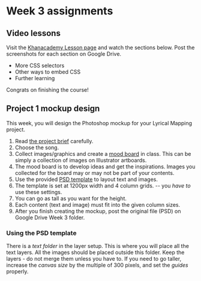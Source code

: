 # Week 3 assignments

## Video lessons
Visit the [Khanacademy Lesson page](https://www.khanacademy.org/computing/computer-programming/html-css) and watch the sections below. Post the screenshots for each section on Google Drive.

  - More CSS selectors
  - Other ways to embed CSS
  - Further learning
  
Congrats on finishing the course!

## Project 1 mockup design
This week, you will design the Photoshop mockup for your Lyrical Mapping project.

1. Read [the project brief](proj-lyrical-mapping.md) carefully.
1. Choose the song.
1. Collect images/graphics and create a [mood board](http://www.onextrapixel.com/2012/02/10/mood-boarding-methods-for-web-designers/) in class. This can be simply a collection of images on Illustrator artboards.
1. The mood board is to develop ideas and get the inspirations. Images you collected for the board may or may not be part of your contents.
1. Use the provided [PSD template](../../files/proj1-psd-mockup-template.psd) to layout text and images.
1. The template is set at 1200px width and 4 column grids. -- you *have to* use these settings.
1. You can go as tall as you want for the height.
1. Each content (text and image) must fit into the given column sizes.
1. After you finish creating the mockup, post the original file (PSD) on Google Drive Week 3 folder.

### Using the PSD template
There is a *text folder* in the layer setup. This is where you will place all the text layers. All the images should be placed outside this folder. Keep the layers - do not merge them unless you have to. If you need to go taller, increase the *canvas size* by the multiple of 300 pixels, and set the *guides* properly.

  
  
